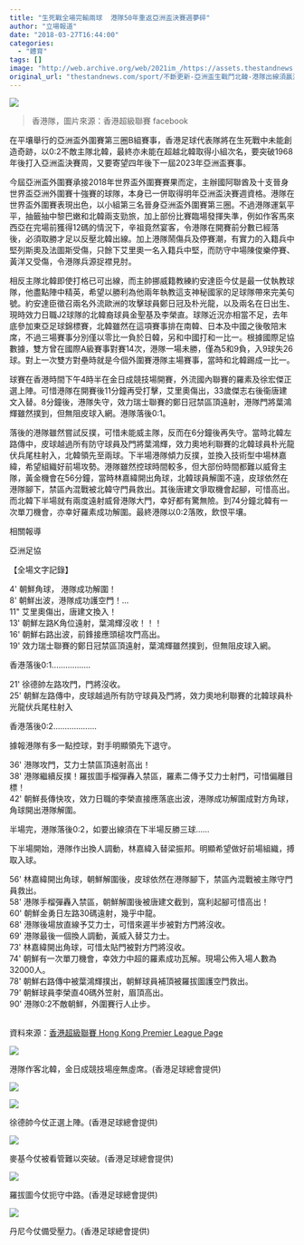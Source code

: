 ```yaml
---
title: "生死戰全場完輸兩球  港隊50年重返亞洲盃決賽週夢碎"
author: "立場報道"
date: "2018-03-27T16:44:00"
categories:
  - "體育"
tags: []
image: "http://web.archive.org/web/2021im_/https://assets.thestandnews.com/media/photos/29060794_1881477991862473_6929789054353071644_o_OvTeD.png"
original_url: "thestandnews.com/sport/不斷更新-亞洲盃生戰鬥北韓-港隊出線須贏波"
---
```

![](http://web.archive.org/web/2021im_/https://assets.thestandnews.com/media/photos/29060794_1881477991862473_6929789054353071644_o_OvTeD.png)
> 香港隊，圖片來源：香港超級聯賽 facebook

在平壤舉行的亞洲盃外圍賽第三圈B組賽事，香港足球代表隊將在生死戰中未能創造奇跡，以0:2不敵主隊北韓，最終亦未能在超越北韓取得小組次名，要突破1968年後打入亞洲盃決賽周，又要寄望四年後下一屆2023年亞洲盃賽事。

今屆亞洲盃外圍賽承接2018年世界盃外圍賽賽果而定，主辦國阿聯酋及十支晉身世界盃亞洲外圍賽十強賽的球隊，本身已一併取得明年亞洲盃決賽週資格。港隊在世界盃外圍賽表現出色，以小組第三名晉身亞洲盃外圍賽第三圈。不過港隊運氣平平，抽籤抽中黎巴嫩和北韓兩支勁旅，加上部份比賽臨場發揮失準，例如作客馬來西亞在完場前獲得12碼的情況下，辛祖竟然宴客，令港隊在開賽前分數已經落後，必須取勝才足以反壓北韓出線。加上港隊鬧傷兵及停賽潮，有實力的入籍兵中堅列斯奧及法圖斯受傷，只餘下艾里奧一名入籍兵中堅，而防守中場陳俊樂停賽、黃洋又受傷，令港隊兵源捉襟見肘。

相反主隊北韓即使打格已可出線，而主帥挪威籍教練約安達臣今仗是最一仗執教球隊，他盡點陣中精英，希望以勝利為他兩年執教這支神秘國家的足球隊帶來完美句號。約安達臣徵召兩名外流歐洲的攻擊球員鄭日冠及朴光龍，以及兩名在日出生、現時效力日職J2球隊的北韓裔球員金聖基及李榮直。球隊近況亦相當不足，去年底參加東亞足球錦標賽，北韓雖然在這項賽事排在南韓、日本及中國之後敬陪末席，不過三場賽事分別僅以零比一負於日韓，另和中國打和一比一。根據國際足協數據，雙方曾在國際A級賽事對賽14次，港隊一場未勝，僅為5和9負，入9球失26球。對上一次雙方對壘時就是今個外圍賽港隊主場賽事，當時和北韓踢成一比一。

球賽在香港時間下午4時半在金日成競技場開賽，外流國內聯賽的羅素及徐宏傑正選上陣。可惜港隊在開賽後11分鐘再受打擊，艾里奧傷出，33歲傑志右後衞唐建文入替。8分鐘後，港隊失守，效力瑞士聯賽的鄭日冠禁區頂遠射，港隊門將葉鴻輝雖然撲到，但無阻皮球入網。港隊落後0:1。

落後的港隊雖然嘗試反撲，可惜未能威主隊，反而在6分鐘後再失守。當時北韓左路傳中，皮球越過所有防守球員及門將葉鴻輝，效力奧地利聯賽的北韓球員朴光龍伏兵尾柱射入，北韓領先至兩球。下半場港隊傾力反撲，並換入技術型中場林嘉緯，希望組織好前場攻勢。港隊雖然控球時間較多，但大部份時間都難以威脅主隊，黃金機會在56分鐘，當時林嘉緯開出角球，北韓球員解圍不遠，皮球依然在港隊腳下，禁區內混戰被北韓守門員救出。其後唐建文爭取機會起腳，可惜高出。而北韓下半場就有兩度遠射威脅港隊大門，幸好都有驚無險。到74分鐘北韓有一次單刀機會，亦幸好羅素成功解圍。最終港隊以0:2落敗，飲恨平壤。

相關報導

亞洲足協

【全場文字記錄】

4' 朝鮮角球， 港隊成功解圍！  
8' 朝鮮出波，港隊成功護空門！...  
11" 艾里奧傷出，唐建文換入！  
13' 朝鮮左路K角位遠射，葉鴻輝沒收！！！  
16' 朝鮮右路出波，前鋒接應頭槌攻門高出。  
19' 效力瑞士聯賽的鄭日冠禁區頂遠射，葉鴻輝雖然撲到，但無阻皮球入網。

香港落後0:1................. 

21' 徐德帥左路攻門，門將沒收。  
25' 朝鮮左路傳中，皮球越過所有防守球員及門將，效力奧地利聯賽的北韓球員朴光龍伏兵尾柱射入

香港落後0:2...................

據報港隊有多一點控球，對手明顯領先下退守。

36' 港隊攻門，艾力士禁區頂遠射高出！  
38' 港隊繼續反撲！羅拔圖手榴彈轟入禁區，羅素二傳予艾力士射門，可惜偏離目標！  
42' 朝鮮長傳快攻，效力日職的李榮直接應落底出波，港隊成功解圍成對方角球，角球開出港隊解圍。

半場完，港隊落後0:2，如要出線須在下半場反勝三球......

下半場開始，港隊作出換人調動，林嘉緯入替梁振邦。明顯希望做好前場組織，搏取入球。

56' 林嘉緯開出角球，朝鮮解圍後，皮球依然在港隊腳下，禁區內混戰被主隊守門員救出。  
58' 港隊手榴彈轟入禁區，朝鮮解圍後被唐建文截到，窩利起腳可惜高出！  
60' 朝鮮金勇日左路30碼遠射，幾乎中龍。  
68' 港隊後場放直線予艾力士，可惜來遲半步被對方門將沒收。  
69' 港隊最後一個換人調動，黃威入替艾力士。  
73' 林嘉緯開出角球，可惜太貼門被對方門將沒收。  
74' 朝鮮有一次單刀機會，幸效力中超的羅素成功瓦解。現場公佈入場人數為32000人。  
78' 朝鮮右路傳中被葉鴻輝撲出，朝鮮球員補頂被羅拔圖護空門救出。  
79' 朝鮮球員李榮直40碼外笠射，眉頂高出。  
90' 港隊0:2不敵朝鮮，外圍賽行人止步。  
 

資料來源：[香港超級聯賽 Hong Kong Premier League Page](http://web.archive.org/web/20211229132743/https://www.facebook.com/hkleague/photos/a.485196208157332.122735.484506791559607/1881477991862473/?type=3&theater)

![](http://web.archive.org/web/2021im_/https://assets.thestandnews.com/media/photos/WhatsApp20Image202018-03-2720at2017.45.51_3vo7R.jpeg)

港隊作客北韓，金日成競技場座無虛席。(香港足球總會提供)

![](http://web.archive.org/web/2021im_/https://assets.thestandnews.com/media/photos/WhatsApp20Image202018-03-2720at2017.45.52_iS3Lz.jpeg)

![](http://web.archive.org/web/2021im_/https://assets.thestandnews.com/media/photos/WhatsApp20Image202018-03-2720at2017.45.55_M9qlh.jpeg)

徐德帥今仗正選上陣。(香港足球總會提供)

![](http://web.archive.org/web/2021im_/https://assets.thestandnews.com/media/photos/WhatsApp20Image202018-03-2720at2017.45.58_ZixlZ.jpeg)

麥基今仗被看管難以突破。(香港足球總會提供)

![](http://web.archive.org/web/2021im_/https://assets.thestandnews.com/media/photos/WhatsApp20Image202018-03-2720at2017.46.00_OYzXo.jpeg)

羅拔圖今仗扼守中路。(香港足球總會提供)

![](http://web.archive.org/web/2021im_/https://assets.thestandnews.com/media/photos/WhatsApp20Image202018-03-2720at2017.46.01_R5ZDS.jpeg)

丹尼今仗備受壓力。(香港足球總會提供)